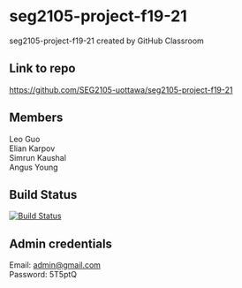 # seg2105-project-f19-21
seg2105-project-f19-21 created by GitHub Classroom

## Link to repo ##
https://github.com/SEG2105-uottawa/seg2105-project-f19-21

## Members ##
Leo Guo<br />
Elian Karpov<br />
Simrun Kaushal<br />
Angus Young<br />

## Build Status ##
[![Build Status](https://circleci.com/gh/SEG2105-uottawa/seg2105-project-f19-21.png?branch=master)](https://circleci.com/gh/SEG2105-uottawa/seg2105-project-f19-21)

## Admin credentials ##
Email: admin@gmail.com<br />
Password: 5T5ptQ

